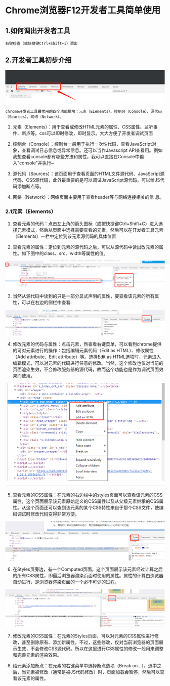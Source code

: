 
# Chrome浏览器F12开发者工具简单使用

## 1.如何调出开发者工具

```
右键检查（或快捷键Ctrl+Shift+i）调出 
```

## 2.开发者工具初步介绍

<img src="./img/1.jpg">

```
chrome开发者工具最常用的四个功能模块：元素（ELements）、控制台（Console）、源代码（Sources），网络（Network）。
```

1. 元素（Elements）：用于查看或修改HTML元素的属性、CSS属性、监听事件、断点等。css可以即时修改，即时显示。大大方便了开发者调试页面

2. 控制台（Console）：控制台一般用于执行一次性代码，查看JavaScript对象，查看调试日志信息或异常信息。还可以当作Javascript API查看用。例如我想查看console都有哪些方法和属性，我可以直接在Console中输入"console"并执行~

3. 源代码（Sources）：该页面用于查看页面的HTML文件源代码、JavaScript源代码、CSS源代码，此外最重要的是可以调试JavaScript源代码，可以给JS代码添加断点等。

4. 网络（Network）：网络页面主要用于查看header等与网络连接相关的信
息。


### 2.1元素（Elements）

1. 查看元素的代码：点击左上角的箭头图标（或按快捷键Ctrl+Shift+C）进入选择元素模式，然后从页面中选择需要查看的元素，然后可以在开发者工具元素（Elements）一栏中定位到该元素源代码的具体位置

2. 查看元素的属性：定位到元素的源代码之后，可以从源代码中读出改元素的属性。如下图中的class、src、width等属性的值。

<img src="./img/2.jpg">

3. 当然从源代码中读到的只是一部分显式声明的属性，要查看该元素的所有属性，可以在右边的侧栏中查看:

<img src="./img/3.png">

4. 修改元素的代码与属性：点击元素，然查看右键菜单，可以看到chrome提供的可对元素进行的操作：包括编辑元素代码（Edit as HTML）、修改属性（Add attribute、Edit attribute）等。选择Edit as HTML选项时，元素进入编辑模式，可以对元素的代码进行任意的修改。当然，这个修改也仅对当前的页面渲染生效，不会修改服务器的源代码，故而这个功能也是作为调试页面效果而使用。

<img src="./img/4.png">

5. 查看元素的CSS属性：在元素的右边栏中的styles页面可以查看该元素的CSS属性，这个页面展示该元素原始定义的CSS属性以及从父级元素继承的CSS属性。从这个页面还可以查到该元素的某个CSS特性来自于那个CSS文件，使编码调试时修改代码变得非常方便。

<img src="./img/5.png">

6. 在Styles页旁边，有一个Computed页面，这个页面展示该元素经过计算之后的所有CSS属性，即最后浏览器渲染页面时使用的属性。属性的计算由浏览器自动进行，是浏览器渲染页面的一个必不可少的过程。

<img src="./img/6.png">

7. 修改元素的CSS属性：在元素的Styles页面，可以对元素的CSS属性进行修改，甚至删除原有、添加新属性。不过，这些修改，仅对当前浏览器的页面展示生效，不会修改CSS源代码。所以在这里进行CSS属性的修改一般用来调整和完善元素的渲染效果。


8. 给元素添加断点：在元素的右键菜单中选择断点选项（Break on…），选中之后，当元素被修改（通常是被JS代码修改）时，页面加载会暂停，然后可以查看该元素的属性。

